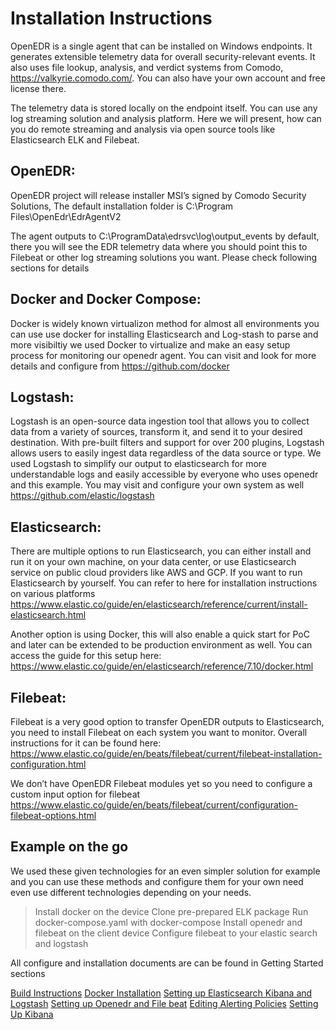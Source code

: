 # Installation Instructions
OpenEDR is a single agent that can be installed on Windows endpoints. It generates extensible telemetry data for overall security-relevant events. It also uses file lookup, analysis, and verdict systems from Comodo, https://valkyrie.comodo.com/. You can also have your own account and free license there.

The telemetry data is stored locally on the endpoint itself. You can use any log streaming solution and analysis platform. Here we will present, how can you do remote streaming and analysis via open source tools like Elasticsearch ELK and Filebeat.

## OpenEDR:
OpenEDR project will release installer MSI’s signed by Comodo Security Solutions, The default installation folder is C:\Program Files\OpenEdr\EdrAgentV2

The agent outputs to C:\ProgramData\edrsvc\log\output_events by default, there you will see the EDR telemetry data where you should point this to Filebeat or other log streaming solutions you want. Please check following sections for details

## Docker and Docker Compose:
Docker is widely known virtualizon method for almost all environments you can use use docker for installing Elasticsearch and Log-stash to parse and more visibiltiy we used Docker to virtualize and make an easy setup process for monitoring our openedr agent. You can visit and look for more details and configure from https://github.com/docker


## Logstash:
Logstash is an open-source data ingestion tool that allows you to collect data from a variety of sources, transform it, and send it to your desired destination. With pre-built filters and support for over 200 plugins, Logstash allows users to easily ingest data regardless of the data source or type. We used Logstash to simplify our output to elasticsearch for more understandable logs and easily accessible by everyone who uses openedr and this example. You may visit and configure your own system as well https://github.com/elastic/logstash

## Elasticsearch:
There are multiple options to run Elasticsearch, you can either install and run it on your own machine, on your data center, or use Elasticsearch service on public cloud providers like AWS and GCP. If you want to run Elasticsearch by yourself. You can refer to here for installation instructions on various platforms https://www.elastic.co/guide/en/elasticsearch/reference/current/install-elasticsearch.html

Another option is using Docker, this will also enable a quick start for PoC and later can be extended to be production environment as well. You can access the guide for this setup here: https://www.elastic.co/guide/en/elasticsearch/reference/7.10/docker.html
## Filebeat:
Filebeat is a very good option to transfer OpenEDR outputs to Elasticsearch, you need to install Filebeat on each system you want to monitor. Overall instructions for it can be found here: https://www.elastic.co/guide/en/beats/filebeat/current/filebeat-installation-configuration.html 

We don’t have OpenEDR Filebeat modules yet so you need to configure a custom input option for filebeat https://www.elastic.co/guide/en/beats/filebeat/current/configuration-filebeat-options.html

## Example on the go
We used these given technologies for an even simpler solution for example and you can use these methods and configure them for your own need even use different technologies depending on your needs.

> Install docker on the device
> Clone pre-prepared ELK package
> Run docker-compose.yaml with docker-compose
> Install openedr and filebeat on the client device
> Configure filebeat to your elastic search and logstash

 All configure and installation documents are can be found in Getting Started sections
 

[Build Instructions](getting-started/BuildInstructions.md)
[Docker Installation](getting-started/DockerInstallation.md)
[Setting up Elasticsearch Kibana and Logstash](getting-started/SettingELK.md)
[Setting up Openedr and File beat](getting-started/SettingFileBeat.md)
[Editing Alerting Policies](getting-started/EditingAlertingPolicies.md)
[Setting Up Kibana](getting-started/SettingKibana.md)
